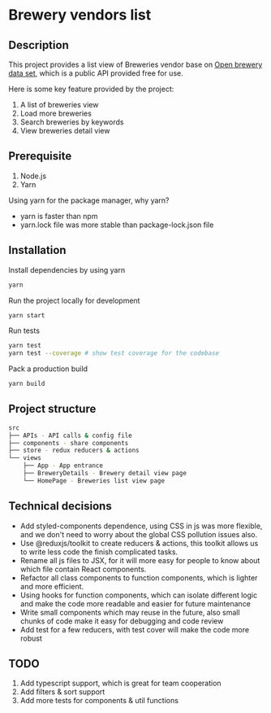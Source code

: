 # Brewery vendors list

## Description

This project provides a list view of Breweries vendor base on [Open brewery data set](https://www.openbrewerydb.org/), which is a public API provided free for use.

Here is some key feature provided by the project:

1. A list of breweries view
1. Load more breweries
1. Search breweries by keywords
1. View breweries detail view

## Prerequisite

1. Node.js
1. Yarn

Using yarn for the package manager, why yarn?

-   yarn is faster than npm
-   yarn.lock file was more stable than package-lock.json file

## Installation

Install dependencies by using yarn

```sh
yarn
```

Run the project locally for development

```sh
yarn start
```

Run tests

```sh
yarn test
yarn test --coverage # show test coverage for the codebase
```

Pack a production build

```sh
yarn build
```

## Project structure

```sh
src
├── APIs - API calls & config file
├── components - share components
├── store - redux reducers & actions
└── views
    ├── App - App entrance
    ├── BreweryDetails - Brewery detail view page
    └── HomePage - Breweries list view page
```

## Technical decisions

-   Add styled-components dependence, using CSS in js was more flexible, and we don't need to worry about the global CSS pollution issues also.
-   Use @reduxjs/toolkit to create reducers & actions, this toolkit allows us to write less code the finish complicated tasks.
-   Rename all js files to JSX, for it will more easy for people to know about which file contain React components.
-   Refactor all class components to function components, which is lighter and more efficient.
-   Using hooks for function components, which can isolate different logic and make the code more readable and easier for future maintenance
-   Write small components which may reuse in the future, also small chunks of code make it easy for debugging and code review
-   Add test for a few reducers, with test cover will make the code more robust

## TODO

1. Add typescript support, which is great for team cooperation
1. Add filters & sort support
1. Add more tests for components & util functions
